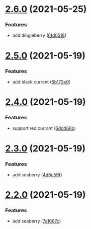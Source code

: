 # [2.6.0](https://github.com/code-shambles/x-berry-mental/compare/v2.5.0...v2.6.0) (2021-05-25)


### Features

* add dingleberry ([6fd0518](https://github.com/code-shambles/x-berry-mental/commit/6fd05186a1f4f4ec685efe8c69b9af4f72b43c11))

# [2.5.0](https://github.com/code-shambles/x-berry-mental/compare/v2.4.0...v2.5.0) (2021-05-19)


### Features

* add black currant ([5b173e0](https://github.com/code-shambles/x-berry-mental/commit/5b173e083a654cac7cd25925438fa497b0d38b69))

# [2.4.0](https://github.com/code-shambles/x-berry-mental/compare/v2.3.0...v2.4.0) (2021-05-19)


### Features

* support red currant ([6ddd66b](https://github.com/code-shambles/x-berry-mental/commit/6ddd66b1d247565d48890bf92117c20cecf27e7d))

# [2.3.0](https://github.com/code-shambles/x-berry-mental/compare/v2.2.0...v2.3.0) (2021-05-19)


### Features

* add seaberry ([4d6c59f](https://github.com/code-shambles/x-berry-mental/commit/4d6c59f0e3ff3c957ddd25283d2466391c735445))

# [2.2.0](https://github.com/code-shambles/x-berry-mental/compare/v2.1.0...v2.2.0) (2021-05-19)


### Features

* add seaberry ([7a1667c](https://github.com/code-shambles/x-berry-mental/commit/7a1667c113bf060ef39aebd9e5c1e713155ac831))
